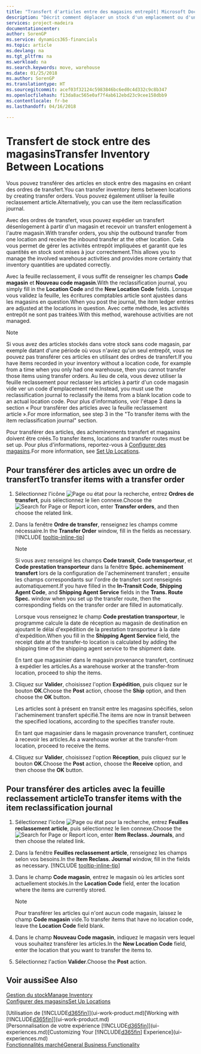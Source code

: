 ```yaml
---
title: "Transfert d'articles entre des magasins entrepôt| Microsoft Docs"
description: "Décrit comment déplacer un stock d'un emplacement ou d'un entrepôt à un autre soit avec la feuille reclassement soit à l'aide des ordres de transfert."
services: project-madeira
documentationcenter: 
author: SorenGP
ms.service: dynamics365-financials
ms.topic: article
ms.devlang: na
ms.tgt_pltfrm: na
ms.workload: na
ms.search.keywords: move, warehouse
ms.date: 01/25/2018
ms.author: SorenGP
ms.translationtype: HT
ms.sourcegitcommit: acef03f32124c5983846bc6ed0c4d332c9c8b347
ms.openlocfilehash: f13da8ac565e0af7f4ab612ebd23c9cee158dbb9
ms.contentlocale: fr-be
ms.lasthandoff: 04/16/2018

---
```

# <a name="transfer-inventory-between-locations"></a><span data-ttu-id="1c7f0-103">Transfert de stock entre des magasins</span><span class="sxs-lookup"><span data-stu-id="1c7f0-103">Transfer Inventory Between Locations</span></span>
<span data-ttu-id="1c7f0-104">Vous pouvez transférer des articles en stock entre des magasins en créant des ordres de transfert.</span><span class="sxs-lookup"><span data-stu-id="1c7f0-104">You can transfer inventory items between locations by creating transfer orders.</span></span> <span data-ttu-id="1c7f0-105">Vous pouvez également utiliser la feuille reclassement article.</span><span class="sxs-lookup"><span data-stu-id="1c7f0-105">Alternatively, you can use the item reclassification journal.</span></span>

<span data-ttu-id="1c7f0-106">Avec des ordres de transfert, vous pouvez expédier un transfert désenlogement à partir d'un magasin et recevoir un transfert enlogement à l'autre magasin.</span><span class="sxs-lookup"><span data-stu-id="1c7f0-106">With transfer orders, you ship the outbound transfer from one location and receive the inbound transfer at the other location.</span></span> <span data-ttu-id="1c7f0-107">Cela vous permet de gérer les activités entrepôt impliquées et garantit que les quantités en stock sont mises à jour correctement.</span><span class="sxs-lookup"><span data-stu-id="1c7f0-107">This allows you to manage the involved warehouse activities and provides more certainty that inventory quantities are updated correctly.</span></span>

<span data-ttu-id="1c7f0-108">Avec la feuille reclassement, il vous suffit de renseigner les champs **Code magasin** et **Nouveau code magasin**.</span><span class="sxs-lookup"><span data-stu-id="1c7f0-108">With the reclassification journal, you simply fill in the **Location Code** and the **New Location Code** fields.</span></span> <span data-ttu-id="1c7f0-109">Lorsque vous validez la feuille, les écritures comptables article sont ajustées dans les magasins en question.</span><span class="sxs-lookup"><span data-stu-id="1c7f0-109">When you post the journal, the item ledger entries are adjusted at the locations in question.</span></span> <span data-ttu-id="1c7f0-110">Avec cette méthode, les activités entrepôt ne sont pas traitées.</span><span class="sxs-lookup"><span data-stu-id="1c7f0-110">With this method, warehouse activities are not managed.</span></span>

> [!NOTE]  
>   <span data-ttu-id="1c7f0-111">Si vous avez des articles stockés dans votre stock sans code magasin, par exemple datant d'une période où vous n'aviez qu'un seul entrepôt, vous ne pouvez pas transférer ces articles en utilisant des ordres de transfert.</span><span class="sxs-lookup"><span data-stu-id="1c7f0-111">If you have items recorded in your inventory without a location code, for example from a time when you only had one warehouse, then you cannot transfer those items using transfer orders.</span></span> <span data-ttu-id="1c7f0-112">Au lieu de cela, vous devez utiliser la feuille reclassement pour reclasser les articles à partir d'un code magasin vide ver un code d'emplacement réel.</span><span class="sxs-lookup"><span data-stu-id="1c7f0-112">Instead, you must use the reclassification journal to reclassify the items from a blank location code to an actual location code.</span></span>  <span data-ttu-id="1c7f0-113">Pour plus d'informations, voir l'étape 3 dans la section « Pour transférer des articles avec la feuille reclassement article ».</span><span class="sxs-lookup"><span data-stu-id="1c7f0-113">For more information, see step 3 in the "To transfer items with the item reclassification journal" section.</span></span>

<span data-ttu-id="1c7f0-114">Pour transférer des articles, des acheminements transfert et magasins doivent être créés.</span><span class="sxs-lookup"><span data-stu-id="1c7f0-114">To transfer items, locations and transfer routes must be set up.</span></span> <span data-ttu-id="1c7f0-115">Pour plus d'informations, reportez-vous à [Configurer des magasins](inventory-how-setup-locations.md).</span><span class="sxs-lookup"><span data-stu-id="1c7f0-115">For more information, see [Set Up Locations](inventory-how-setup-locations.md).</span></span>

## <a name="to-transfer-items-with-a-transfer-order"></a><span data-ttu-id="1c7f0-116">Pour transférer des articles avec un ordre de transfert</span><span class="sxs-lookup"><span data-stu-id="1c7f0-116">To transfer items with a transfer order</span></span>
1. <span data-ttu-id="1c7f0-117">Sélectionnez l'icône ![Page ou état pour la recherche](media/ui-search/search_small.png "Page ou état pour la recherche"), entrez **Ordres de transfert**, puis sélectionnez le lien connexe.</span><span class="sxs-lookup"><span data-stu-id="1c7f0-117">Choose the ![Search for Page or Report](media/ui-search/search_small.png "Search for Page or Report icon") icon, enter **Transfer orders**, and then choose the related link.</span></span>
2. <span data-ttu-id="1c7f0-118">Dans la fenêtre **Ordre de transfer**, renseignez les champs comme nécessaire.</span><span class="sxs-lookup"><span data-stu-id="1c7f0-118">In the **Transfer Order** window, fill in the fields as necessary.</span></span> [!INCLUDE [tooltip-inline-tip](includes/tooltip-inline-tip_md.md)]

    > [!NOTE]  
   >   <span data-ttu-id="1c7f0-119">Si vous avez renseigné les champs **Code transit**, **Code transporteur**, et **Code prestation transporteur** dans la fenêtre **Spéc. acheminement transfert** lors de la configuration de l'acheminement transfert ; ensuite les champs correspondants sur l'ordre de transfert sont renseignés automatiquement.</span><span class="sxs-lookup"><span data-stu-id="1c7f0-119">If you have filled in the **In-Transit Code**, **Shipping Agent Code**, and **Shipping Agent Service** fields in the **Trans. Route Spec.** window when you set up the transfer route, then the corresponding fields on the transfer order are filled in automatically.</span></span>

    <span data-ttu-id="1c7f0-120">Lorsque vous renseignez le champ **Code prestation transporteur**, le programme calcule la date de réception au magasin de destination en ajoutant le délai d'expédition de la prestation transporteur à la date d'expédition.</span><span class="sxs-lookup"><span data-stu-id="1c7f0-120">When you fill in the **Shipping Agent Service** field, the receipt date at the transfer-to location is calculated by adding the shipping time of the shipping agent service to the shipment date.</span></span>

    <span data-ttu-id="1c7f0-121">En tant que magasinier dans le magasin provenance transfert, continuez à expédier les articles.</span><span class="sxs-lookup"><span data-stu-id="1c7f0-121">As a warehouse worker at the transfer-from location, proceed to ship the items.</span></span>
3. <span data-ttu-id="1c7f0-122">Cliquez sur **Valider**, choisissez l'option **Expédition**, puis cliquez sur le bouton **OK**.</span><span class="sxs-lookup"><span data-stu-id="1c7f0-122">Choose the **Post** action, choose the **Ship** option, and then choose the **OK** button.</span></span>

    <span data-ttu-id="1c7f0-123">Les articles sont à présent en transit entre les magasins spécifiés, selon l'acheminement transfert spécifié.</span><span class="sxs-lookup"><span data-stu-id="1c7f0-123">The items are now in transit between the specified locations, according to the specifies transfer route.</span></span>

    <span data-ttu-id="1c7f0-124">En tant que magasinier dans le magasin provenance transfert, continuez à recevoir les articles.</span><span class="sxs-lookup"><span data-stu-id="1c7f0-124">As a warehouse worker at the transfer-from location, proceed to receive the items.</span></span>
4. <span data-ttu-id="1c7f0-125">Cliquez sur **Valider**, choisissez l'option **Réception**, puis cliquez sur le bouton **OK**.</span><span class="sxs-lookup"><span data-stu-id="1c7f0-125">Choose the **Post** action, choose the **Receive** option, and then choose the **OK** button.</span></span>

## <a name="to-transfer-items-with-the-item-reclassification-journal"></a><span data-ttu-id="1c7f0-126">Pour transférer des articles avec la feuille reclassement article</span><span class="sxs-lookup"><span data-stu-id="1c7f0-126">To transfer items with the item reclassification journal</span></span>
1. <span data-ttu-id="1c7f0-127">Sélectionnez l'icône ![Page ou état pour la recherche](media/ui-search/search_small.png "Page ou état pour la recherche"), entrez **Feuilles reclassement article**, puis sélectionnez le lien connexe.</span><span class="sxs-lookup"><span data-stu-id="1c7f0-127">Choose the ![Search for Page or Report](media/ui-search/search_small.png "Search for Page or Report icon") icon, enter **Item Reclass. Journals**, and then choose the related link.</span></span>
2. <span data-ttu-id="1c7f0-128">Dans la fenêtre **Feuilles reclassement article**, renseignez les champs selon vos besoins.</span><span class="sxs-lookup"><span data-stu-id="1c7f0-128">In the **Item Reclass. Journal** window, fill in the fields as necessary.</span></span> [!INCLUDE [tooltip-inline-tip](includes/tooltip-inline-tip_md.md)]
3. <span data-ttu-id="1c7f0-129">Dans le champ **Code magasin**, entrez le magasin où les articles sont actuellement stockés.</span><span class="sxs-lookup"><span data-stu-id="1c7f0-129">In the **Location Code** field, enter the location where the items are currently stored.</span></span>

    > [!NOTE]  
   >   <span data-ttu-id="1c7f0-130">Pour transférer les articles qui n'ont aucun code magasin, laissez le champ **Code magasin** vide.</span><span class="sxs-lookup"><span data-stu-id="1c7f0-130">To transfer items that have no location code, leave the **Location Code** field blank.</span></span>
4. <span data-ttu-id="1c7f0-131">Dans le champ **Nouveau Code magasin**, indiquez le magasin vers lequel vous souhaitez transférer les articles.</span><span class="sxs-lookup"><span data-stu-id="1c7f0-131">In the **New Location Code** field, enter the location that you want to transfer the items to.</span></span>
5. <span data-ttu-id="1c7f0-132">Sélectionnez l'action **Valider**.</span><span class="sxs-lookup"><span data-stu-id="1c7f0-132">Choose the **Post** action.</span></span>

## <a name="see-also"></a><span data-ttu-id="1c7f0-133">Voir aussi</span><span class="sxs-lookup"><span data-stu-id="1c7f0-133">See Also</span></span>
[<span data-ttu-id="1c7f0-134">Gestion du stock</span><span class="sxs-lookup"><span data-stu-id="1c7f0-134">Manage Inventory</span></span>](inventory-manage-inventory.md)  
[<span data-ttu-id="1c7f0-135">Configurer des magasins</span><span class="sxs-lookup"><span data-stu-id="1c7f0-135">Set Up Locations</span></span>](inventory-how-setup-locations.md)  

<span data-ttu-id="1c7f0-136">[Utilisation de [!INCLUDE[d365fin](includes/d365fin_md.md)]](ui-work-product.md)</span><span class="sxs-lookup"><span data-stu-id="1c7f0-136">[Working with [!INCLUDE[d365fin](includes/d365fin_md.md)]](ui-work-product.md)</span></span>  
<span data-ttu-id="1c7f0-137">[Personnalisation de votre expérience [!INCLUDE[d365fin](includes/d365fin_md.md)]](ui-experiences.md)</span><span class="sxs-lookup"><span data-stu-id="1c7f0-137">[Customizing Your [!INCLUDE[d365fin](includes/d365fin_md.md)] Experience](ui-experiences.md)</span></span>  
[<span data-ttu-id="1c7f0-138">Fonctionnalités marché</span><span class="sxs-lookup"><span data-stu-id="1c7f0-138">General Business Functionality</span></span>](ui-across-business-areas.md)

